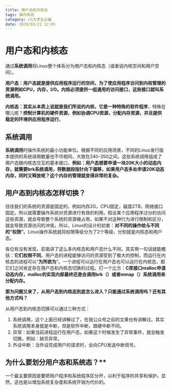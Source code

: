 ```yaml
---
title: 用户态和内核态
tags: 操作系统
category: CS大学生必备
date: 2020/03/22 12:05
---
```


# 用户态和内核态

通过**系统调用**将Linux整个体系分为用户态和内核态（或者说内核空间和用户空间）。

**用户态：**用户态就是提供应用程序运行的空间，为了使应用程序访问到内核管理的资源例如CPU，内存，I/O。内核必须提供一组通用的访问接口，这些接口就叫**系统调用。**

**内核态：**其实从本质上说就是我们所说的内核，它是一种**特殊的软件程序**，特殊在哪儿呢？**控制计算机的硬件资源，例如协调CPU资源，分配内存资源，并且提供稳定的环境供应用程序运行**。

## 系统调用

**系统调用**时操作系统的最小功能单位。根据不同的应用场景，不同的Linux发行版本提供的系统调用数量也不尽相同，大致在240-350之间。这些系统调用组成了用户态跟内核态交互的基本接口，**例如：用户态想要申请一块20K大小的动态内存，就需要brk系统调用，将数据段指针向下偏移，如果用户态多处申请20K动态内存，同时又释放呢？这个内存的管理就变得非常的复杂。**

## 用户态到内核态怎样切换？

往往我们的系统的资源是固定的，例如内存2G，CPU固定，磁盘2TB，网络接口固定。所以就需要操作系统对资源进行有效的利用。假设某个应用程序过分的访问这些资源，就会导致整个系统的资源被占用，如果不对这种行为进行限制和区分，就会导致资源访问的冲突。所以，Linux的设计的初衷：**对不同的操作给与不同的“权限”**。Linux操作系统就将权限等级分为了2个等级，分别就是内核态和用户态。

各位有没有发现，前面讲了这么多内核态和用户态什么不同，其实用一句话就能概括：**它们权限不同**。用户态的进程能够访问的资源受到了极大的控制，而运行在内核态的进程可以“**为所欲为**”。一个进程可以运行在用户态也可以运行在内核态，那它们之间肯定存在用户态和内核态切换的过程。打一个比方：**C库接口malloc申请动态内存，malloc的实现内部最终还是会调用brk（）或者mmap（）系统调用来分配内存。**

**那为问题又来了，从用户态到内核态到底怎么进入？只能通过系统调用吗？还有其他方式吗？**

从用户态到内核态切换可以通过三种方式：

1. 系统调用，这个上面已经讲解过了，在我公众号之前的文章也有讲解过。其实系统调用本身就是中断，但是软件中断，跟硬中断不同。
2. 异常：如果当前进程运行在用户态，如果这个时候发生了异常事件，就会触发切换。例如：缺页异常。
3. 外设中断：当外设完成用户的请求时，会向CPU发送中断信号。

## 为什么要划分用户态和系统态？**

一个最主要原因是要把用户程序和系统程序区分开，以利于程序的共享和保护。显然，这也是以增加系统复杂度和系统开销为代价的。
